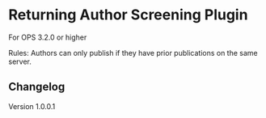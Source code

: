 # Returning Author Screening Plugin

For OPS 3.2.0 or higher

Rules: Authors can only publish if they have prior publications on the same server.

## Changelog
Version 1.0.0.1